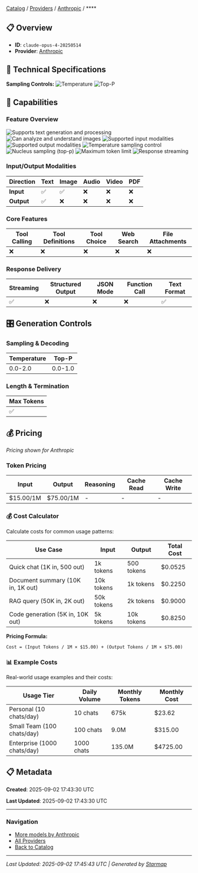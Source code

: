 # 
  
[Catalog](../../../..) / [Providers](../../..) / [Anthropic](../..) / ****


## 📋 Overview
  
- **ID**: `claude-opus-4-20250514`
- **Provider**: [Anthropic](../)
  
## 🔬 Technical Specifications
  
**Sampling Controls:** ![Temperature](https://img.shields.io/badge/temperature-supported-red) ![Top-P](https://img.shields.io/badge/top__p-supported-red)
  
  
## 🎯 Capabilities
  
### Feature Overview
  
![Supports text generation and processing](https://img.shields.io/badge/text-✓-blue) ![Can analyze and understand images](https://img.shields.io/badge/vision-✓-purple) ![Supported input modalities](https://img.shields.io/badge/input-text,image-teal) ![Supported output modalities](https://img.shields.io/badge/output-text-cyan) ![Temperature sampling control](https://img.shields.io/badge/temperature-core-red) ![Nucleus sampling (top-p)](https://img.shields.io/badge/top__p-core-red) ![Maximum token limit](https://img.shields.io/badge/max__tokens-core-blue) ![Response streaming](https://img.shields.io/badge/streaming-✓-cyan)
  
  
### Input/Output Modalities
  
| Direction | Text | Image | Audio | Video | PDF |
|---------|---------|---------|---------|---------|---------|
| **Input** | ✅ | ✅ | ❌ | ❌ | ❌ |
| **Output** | ✅ | ❌ | ❌ | ❌ | ❌ |

  
### Core Features
  
| Tool Calling | Tool Definitions | Tool Choice | Web Search | File Attachments |
|---------|---------|---------|---------|---------|
| ❌ | ❌ | ❌ | ❌ | ❌ |

  
### Response Delivery
  
| Streaming | Structured Output | JSON Mode | Function Call | Text Format |
|---------|---------|---------|---------|---------|
| ✅ | ❌ | ❌ | ❌ | ✅ |

  
## 🎛️ Generation Controls
  
### Sampling & Decoding
  
| Temperature | Top-P |
|---------|---------|
| 0.0-2.0 | 0.0-1.0 |

  
### Length & Termination
  
| Max Tokens |
|---------|
| ✅ |

  
## 💰 Pricing
  
*Pricing shown for Anthropic*
  
  
### Token Pricing
  
| Input | Output | Reasoning | Cache Read | Cache Write |
|---------|---------|---------|---------|---------|
| $15.00/1M | $75.00/1M | - | - | - |

  
### 💰 Cost Calculator
  
Calculate costs for common usage patterns:
  
  
| Use Case | Input | Output | Total Cost |
|---------|---------|---------|---------|
| Quick chat (1K in, 500 out) | 1k tokens | 500 tokens | $0.0525 |
| Document summary (10K in, 1K out) | 10k tokens | 1k tokens | $0.2250 |
| RAG query (50K in, 2K out) | 50k tokens | 2k tokens | $0.9000 |
| Code generation (5K in, 10K out) | 5k tokens | 10k tokens | $0.8250 |

  
**Pricing Formula:**
  
```
Cost = (Input Tokens / 1M × $15.00) + (Output Tokens / 1M × $75.00)
```
  
### 📊 Example Costs
  
Real-world usage examples and their costs:
  
  
| Usage Tier | Daily Volume | Monthly Tokens | Monthly Cost |
|---------|---------|---------|---------|
| Personal (10 chats/day) | 10 chats | 675k | $23.62 |
| Small Team (100 chats/day) | 100 chats | 9.0M | $315.00 |
| Enterprise (1000 chats/day) | 1000 chats | 135.0M | $4725.00 |

  
## 📋 Metadata
  
**Created**: 2025-09-02 17:43:30 UTC
  
**Last Updated**: 2025-09-02 17:43:30 UTC
  
  
---
  
  
### Navigation

- [More models by Anthropic](../)
- [All Providers](../../../../providers)
- [Back to Catalog](../../../..)


---
_Last Updated: 2025-09-02 17:45:43 UTC | Generated by [Starmap](https://github.com/agentstation/starmap)_

